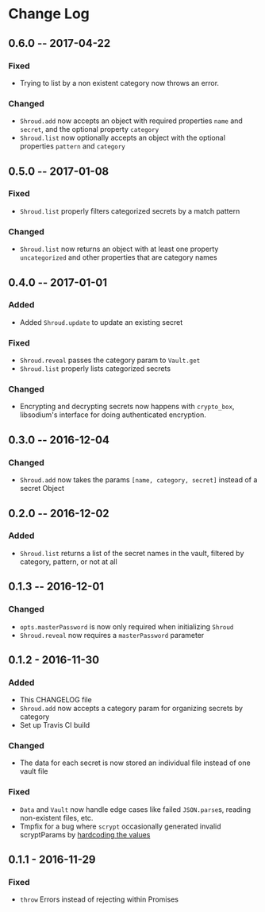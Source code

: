 # Change Log

## 0.6.0 -- 2017-04-22

### Fixed

* Trying to list by a non existent category now throws an error.

### Changed

* `Shroud.add` now accepts an object with required properties `name` and
  `secret`, and the optional property `category`
* `Shroud.list` now optionally accepts an object with the optional
  properties `pattern` and `category`

## 0.5.0 -- 2017-01-08

### Fixed

* `Shroud.list` properly filters categorized secrets by a match pattern

### Changed

* `Shroud.list` now returns an object with at least one property `uncategorized`
  and other properties that are category names

## 0.4.0 -- 2017-01-01

### Added

* Added `Shroud.update` to update an existing secret

### Fixed

* `Shroud.reveal` passes the category param to `Vault.get`
* `Shroud.list` properly lists categorized secrets

### Changed

* Encrypting and decrypting secrets now happens with `crypto_box`, libsodium's
  interface for doing authenticated encryption.

## 0.3.0 -- 2016-12-04

### Changed

* `Shroud.add` now takes the params `[name, category, secret]` instead of a
  secret Object

## 0.2.0 -- 2016-12-02

### Added

* `Shroud.list` returns a list of the secret names in the vault, filtered by
  category, pattern, or not at all

## 0.1.3 -- 2016-12-01

### Changed

* `opts.masterPassword` is now only required when initializing `Shroud`
* `Shroud.reveal` now requires a `masterPassword` parameter

## 0.1.2 - 2016-11-30

### Added

* This CHANGELOG file
* `Shroud.add` now accepts a category param for organizing secrets by category
* Set up Travis CI build

### Changed

* The data for each secret is now stored an individual file instead of one
  vault file

### Fixed

* `Data` and `Vault` now handle edge cases like failed `JSON.parse`s,
  reading non-existent files, etc.
* Tmpfix for a bug where `scrypt` occasionally generated invalid
  scryptParams by [hardcoding the values](https://github.com/taravancil/shroud/pull/1)

## 0.1.1 - 2016-11-29

### Fixed

* `throw` Errors instead of rejecting within Promises
